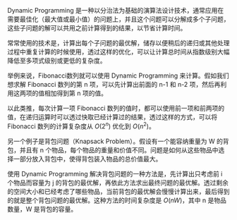 

Dynamic Programming 是一种以分治法为基础的演算法设计技术，通常应用在需要最佳化（最大值或最小值）的问题上，并且这个问题可以分解成多个子问题，这些子问题的解可以共用之前计算得到的结果，以节省计算时间。

常常使用的技术是，计算出每个子问题的最优解，储存以便稍后的递归或其他处理过程中重复计算的时候使用，透过这样的优化，可以让计算总时间从指数级别大幅降低至多项式级别或更低的复杂度。

举例来说，Fibonacci数列就可以使用 Dynamic Programming 来计算。假如我们想求解 Fibonacci 数列的第 n 项，可以先计算出前面的 n-1 和 n-2 项，然后再利用这两项的值相加得到第 n 项的值。

以此类推，每次计算一项 Fibonacci 数列的值时，都可以使用前一项和前两项的值，在递归运算时可以透过快取已经计算过的结果，透过这样的方式，可以将 Fibonacci 数列的计算复杂度从 $O(2^n)$ 优化到 $O(n^2)$。

另一个例子是背包问题（Knapsack Problem）。假设有一个能容纳重量为 W 的背包，并且有 n 个物品，每个物品的重量和价值不同。问题是如何从这些物品中选择一部分放入背包中，使得背包装入物品的总价值最大。

使用 Dynamic Programming 解决背包问题的一种方法是，先计算出只考虑前 i 个物品而容量为 j 的背包的最优解，再依此方法求出最终问题的最优解。透过剩余的空间大小和已经考虑了哪些物品，当前背包的最优解会慢慢计算出来，最后得到的就是整个背包问题的最优解。这种方法的时间复杂度是 $O(nW)$，其中 n 是物品数量，W 是背包的容量。
